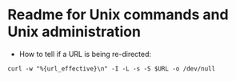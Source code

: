 # Readme for Unix commands and Unix administration 

- How to tell if a URL is being re-directed:
```
curl -w "%{url_effective}\n" -I -L -s -S $URL -o /dev/null
```
